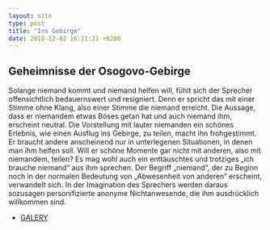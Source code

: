 ```yaml
---
layout: site
type: post
title: "Ins Gebirge"
date: 2018-12-02 16:11:21 +0200
---
```

## Geheimnisse der Osogovo-Gebirge

Solange niemand kommt und niemand helfen will, fühlt sich der Sprecher offensichtlich bedauernswert und resigniert. Denn er spricht das mit einer Stimme ohne Klang, also einer Stimme die niemand erreicht. Die Aussage, dass er niemandem etwas Böses getan hat und auch niemand ihm, erscheint neutral. Die Vorstellung mit lauter niemanden ein schönes Erlebnis, wie einen Ausflug ins Gebirge, zu teilen, macht ihn frohgestimmt. Er braucht andere anscheinend nur in unterlegenen Situationen, in denen man ihm helfen soll. Will er schöne Momente gar nicht mit anderen, also mit niemandem, teilen? Es mag wohl auch ein enttäuschtes und trotziges „ich brauche niemand“ aus ihm sprechen. Der Begriff „niemand“, der zu Beginn noch in der normalen Bedeutung von „Abwesenheit von anderen“ erscheint, verwandelt sich. In der Imagination des Sprechers werden daraus sozusagen personifizierte anonyme Nichtanwesende, die ihm ausdrücklich willkommen sind. 

* [GALERY]("../galery/gebirge/index.html")
    


